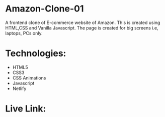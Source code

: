 # Amazon-Clone-01

A frontend clone of E-commerce website of Amazon. This is created using HTML,CSS and Vanilla Javascript. The page is created for big screens i.e, laptops, PCs only.

# Technologies:

- HTML5
- CSS3
- CSS Animations
- Javascript
- Netlify

# Live Link:
